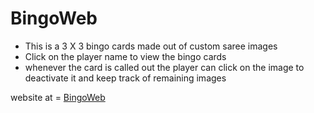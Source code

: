 #  BingoWeb
- This is a 3 X 3 bingo cards made out of custom saree images
- Click on the player name to view the bingo cards
- whenever the card is called out the player can click on the image to deactivate it and keep track of remaining images


website at = [BingoWeb](https://vidtho.github.io/BingoWeb/)